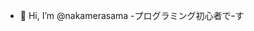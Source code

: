 - 👋 Hi, I’m @nakamerasama
-プログラミング初心者でｰす

<!---
nakamerasama/nakamerasama is a ✨ special ✨ repository because its `README.md` (this file) appears on your GitHub profile.
You can click the Preview link to take a look at your changes.
--->
